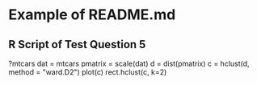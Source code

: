 # Example of README.md
## R Script of Test Question 5
?mtcars
dat = mtcars
pmatrix = scale(dat)
d = dist(pmatrix)
c = hclust(d, method = "ward.D2")
plot(c)
rect.hclust(c, k=2)
